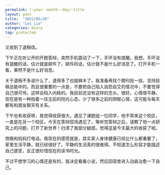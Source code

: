```yaml
---
permalink: /:year-:month-:day/:title
layout: post
title:  "2022/05/26"
author: "Lei Lie"
categories: Diary
tag: protected
---
```

又收到了退稿信。

下午正在听公开的开题答辩，突然手机震动了一下，手环没有提醒。我想，手环没有提醒的话，估计就是邮件了，邮件的话，估计就不是什么好消息了。打开手机一看，果然不是什么好消息。

关于退稿不多说什么了，退得多了也就麻木了。我准备再找个期刊投一投，坚持投稿总能中的。而且很重要的一点是，不要把自己陷入自怨自艾的情况中，不要觉得自己很可怜，这样会陷入内耗的。我目前还没有这样的念头，很好。心情很平静。现在是有一种抱着一往无前的阳光心态，少了很多之前的阴郁心情，这可能与每天都有和朋友聊天有关系。

下午也有收获呀，我觉得收获很大。遇见了课题组一位同学，他不常来这个校区，一直是在另一个校区。今天在答辩现场遇见了，等听完答辩之后，请教了他一点研究上的问题，打开了新世界！扫清了我部分疑惑。觉得这是今天最大的收获了呢。

傍晚和妈妈打电话。我现在的感受就是，其实家人身体健康已经比什么都重要了，家里生活平静，就已经很好了。平静的生活真的很难得。不知道怎么形容才能描述自己感受，反正很珍惜现在的读书时光。

不过不想学习的心情还是有的，我决定看看小说，然后回宿舍进入动森治愈一下自己。